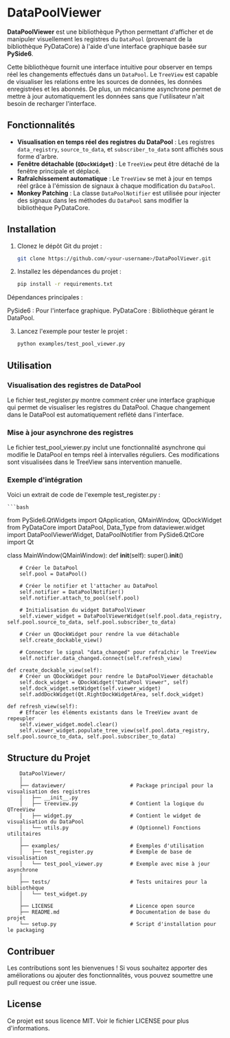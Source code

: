 # DataPoolViewer

**DataPoolViewer** est une bibliothèque Python permettant d'afficher et de manipuler visuellement les registres du `DataPool` (provenant de la bibliothèque PyDataCore) à l'aide d'une interface graphique basée sur **PySide6**.

Cette bibliothèque fournit une interface intuitive pour observer en temps réel les changements effectués dans un `DataPool`. Le `TreeView` est capable de visualiser les relations entre les sources de données, les données enregistrées et les abonnés. De plus, un mécanisme asynchrone permet de mettre à jour automatiquement les données sans que l'utilisateur n'ait besoin de recharger l'interface.

## Fonctionnalités

- **Visualisation en temps réel des registres du DataPool** : Les registres `data_registry`, `source_to_data`, et `subscriber_to_data` sont affichés sous forme d'arbre.
- **Fenêtre détachable (`QDockWidget`)** : Le `TreeView` peut être détaché de la fenêtre principale et déplacé.
- **Rafraîchissement automatique** : Le `TreeView` se met à jour en temps réel grâce à l'émission de signaux à chaque modification du `DataPool`.
- **Monkey Patching** : La classe `DataPoolNotifier` est utilisée pour injecter des signaux dans les méthodes du `DataPool` sans modifier la bibliothèque PyDataCore.

## Installation

1. Clonez le dépôt Git du projet :

   ```bash
   git clone https://github.com/<your-username>/DataPoolViewer.git

2. Installez les dépendances du projet :

   ```bash
   pip install -r requirements.txt
   
Dépendances principales :

PySide6 : Pour l'interface graphique.
PyDataCore : Bibliothèque gérant le DataPool.

3. Lancez l'exemple pour tester le projet :
 
   ```bash
   python examples/test_pool_viewer.py

## Utilisation
### Visualisation des registres de DataPool
Le fichier test_register.py montre comment créer une interface graphique qui permet de visualiser les registres du DataPool. Chaque changement dans le DataPool est automatiquement reflété dans l'interface.

### Mise à jour asynchrone des registres
Le fichier test_pool_viewer.py inclut une fonctionnalité asynchrone qui modifie le DataPool en temps réel à intervalles réguliers. Ces modifications sont visualisées dans le TreeView sans intervention manuelle.

### Exemple d'intégration
Voici un extrait de code de l'exemple test_register.py :
    
    ```bash
from PySide6.QtWidgets import QApplication, QMainWindow, QDockWidget
from PyDataCore import DataPool, Data_Type
from dataviewer.widget import DataPoolViewerWidget, DataPoolNotifier
from PySide6.QtCore import Qt

class MainWindow(QMainWindow):
    def __init__(self):
        super().__init__()
        
        # Créer le DataPool
        self.pool = DataPool()

        # Créer le notifier et l'attacher au DataPool
        self.notifier = DataPoolNotifier()
        self.notifier.attach_to_pool(self.pool)

        # Initialisation du widget DataPoolViewer
        self.viewer_widget = DataPoolViewerWidget(self.pool.data_registry, self.pool.source_to_data, self.pool.subscriber_to_data)

        # Créer un QDockWidget pour rendre la vue détachable
        self.create_dockable_view()

        # Connecter le signal "data_changed" pour rafraîchir le TreeView
        self.notifier.data_changed.connect(self.refresh_view)

    def create_dockable_view(self):
        # Créer un QDockWidget pour rendre le DataPoolViewer détachable
        self.dock_widget = QDockWidget("DataPool Viewer", self)
        self.dock_widget.setWidget(self.viewer_widget)
        self.addDockWidget(Qt.RightDockWidgetArea, self.dock_widget)

    def refresh_view(self):
        # Effacer les éléments existants dans le TreeView avant de repeupler
        self.viewer_widget.model.clear()
        self.viewer_widget.populate_tree_view(self.pool.data_registry, self.pool.source_to_data, self.pool.subscriber_to_data)

## Structure du Projet
    
    
        DataPoolViewer/
        │
        ├── dataviewer/                     # Package principal pour la visualisation des registres
        │   ├── __init__.py
        │   ├── treeview.py                 # Contient la logique du QTreeView
        │   ├── widget.py                   # Contient le widget de visualisation du DataPool
        │   └── utils.py                    # (Optionnel) Fonctions utilitaires
        │
        ├── examples/                       # Exemples d'utilisation
        │   ├── test_register.py            # Exemple de base de visualisation
        │   └── test_pool_viewer.py         # Exemple avec mise à jour asynchrone
        │
        ├── tests/                          # Tests unitaires pour la bibliothèque
        │   └── test_widget.py
        │
        ├── LICENSE                         # Licence open source
        ├── README.md                       # Documentation de base du projet
        └── setup.py                        # Script d'installation pour le packaging

## Contribuer
Les contributions sont les bienvenues ! Si vous souhaitez apporter des améliorations ou ajouter des fonctionnalités, vous pouvez soumettre une pull request ou créer une issue.

## License
Ce projet est sous licence MIT. Voir le fichier LICENSE pour plus d'informations.
